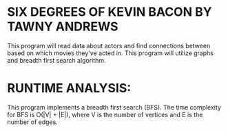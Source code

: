 # SIX DEGREES OF KEVIN BACON BY TAWNY ANDREWS

This program will read data about actors and find connections between based on which movies they've acted in. This program will utilize graphs and breadth first search algorithm.

# RUNTIME ANALYSIS:

This program implements a breadth first search (BFS). The time complexity for BFS is O(|V| + |E|), where V is the number of vertices and E is the number of edges.

